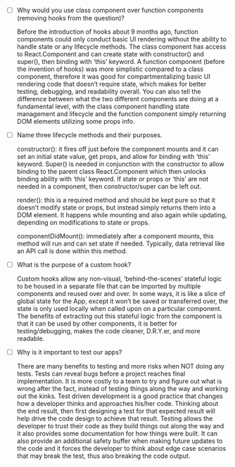 - [ ] Why would you use class component over function components (removing hooks from the question)?

    Before the introduction of hooks about 9 months ago, function components could only conduct basic UI rendering without the ability to handle state or any lifecycle methods.  The class component has access to React.Component and can create state with constructor() and super(), then binding with ‘this’ keyword.  A function component (before the invention of hooks) was more simplistic compared to a class component, therefore it was good for compartmentalizing basic UI rendering code that doesn’t require state, which makes for better testing, debugging, and readability overall.  You can also tell the difference between what the two different components are doing at a fundamental level, with the class component handling state management and lifecycle and the function component simply returning DOM elements utilizing some props info.


- [ ] Name three lifecycle methods and their purposes.

    constructor(): it fires off just before the component mounts and it can set an initial state value, get props, and allow for binding with ‘this’ keyword.  Super() is needed in conjunction with the constructor to allow binding to the parent class React.Component which then unlocks binding ability with ‘this’ keyword.  If state or props or ‘this’ are not needed in a component, then constructor/super can be left out.
	
    render(): this is a required method and should be kept pure so that it doesn’t modify state or props, but instead simply returns them into a DOM element.  It happens while mounting and also again while updating, depending on modifications to state or props.
	
    componentDidMount(): immediately after a component mounts, this method will run and can set state if needed.  Typically, data retrieval like an API call is done within this method.


- [ ] What is the purpose of a custom hook?

    Custom hooks allow any non-visual, ‘behind-the-scenes’ stateful logic to be housed in a separate file that can be imported by multiple components and reused over and over.  In some ways, it is like a slice of global state for the App, except it won’t be saved or transferred over, the state is only used locally when called upon on a particular component.  The benefits of extracting out this stateful logic from the component is that it can be used by other components, it is better for testing/debugging, makes the code cleaner, D.R.Y.er, and more readable.


- [ ] Why is it important to test our apps?

    There are many benefits to testing and more risks when NOT doing any tests.  Tests can reveal bugs before a project reaches final implementation.  It is more costly to a team to try and figure out what is wrong after the fact, instead of testing things along the way and working out the kinks.  Test driven development is a good practice that changes how a developer thinks and approaches his/her code.  Thinking about the end result, then first designing a test for that expected result will help drive the code design to achieve that result.  Testing allows the developer to trust their code as they build things out along the way and it also provides some documentation for how things were built.  It can also provide an additional safety buffer when making future updates to the code and it forces the developer to think about edge case scenarios that may break the test, thus also breaking the code output.
